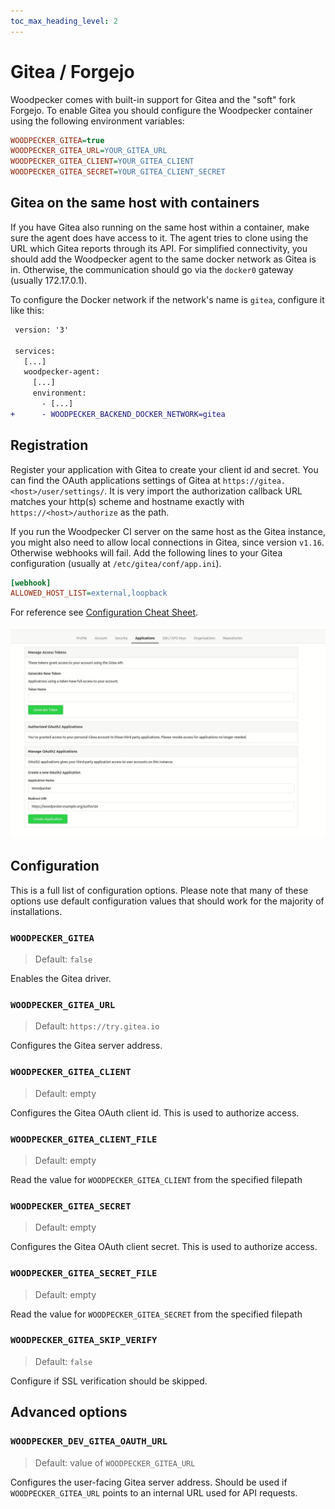 ```yaml
---
toc_max_heading_level: 2
---
```


# Gitea / Forgejo

Woodpecker comes with built-in support for Gitea and the "soft" fork Forgejo. To enable Gitea you should configure the Woodpecker container using the following environment variables:

```ini
WOODPECKER_GITEA=true
WOODPECKER_GITEA_URL=YOUR_GITEA_URL
WOODPECKER_GITEA_CLIENT=YOUR_GITEA_CLIENT
WOODPECKER_GITEA_SECRET=YOUR_GITEA_CLIENT_SECRET
```

## Gitea on the same host with containers

If you have Gitea also running on the same host within a container, make sure the agent does have access to it.
The agent tries to clone using the URL which Gitea reports through its API. For simplified connectivity, you should add the Woodpecker agent to the same docker network as Gitea is in.
Otherwise, the communication should go via the `docker0` gateway (usually 172.17.0.1).

To configure the Docker network if the network's name is `gitea`, configure it like this:

```diff title="docker-compose.yaml"
 version: '3'

 services:
   [...]
   woodpecker-agent:
     [...]
     environment:
       - [...]
+      - WOODPECKER_BACKEND_DOCKER_NETWORK=gitea
```

## Registration

Register your application with Gitea to create your client id and secret. You can find the OAuth applications settings of Gitea at `https://gitea.<host>/user/settings/`. It is very import the authorization callback URL matches your http(s) scheme and hostname exactly with `https://<host>/authorize` as the path.

If you run the Woodpecker CI server on the same host as the Gitea instance, you might also need to allow local connections in Gitea, since version `v1.16`. Otherwise webhooks will fail. Add the following lines to your Gitea configuration (usually at `/etc/gitea/conf/app.ini`).

```ini
[webhook]
ALLOWED_HOST_LIST=external,loopback
```

For reference see [Configuration Cheat Sheet](https://docs.gitea.io/en-us/config-cheat-sheet/#webhook-webhook).

![gitea oauth setup](gitea_oauth.gif)

## Configuration

This is a full list of configuration options. Please note that many of these options use default configuration values that should work for the majority of installations.

### `WOODPECKER_GITEA`

> Default: `false`

Enables the Gitea driver.

### `WOODPECKER_GITEA_URL`

> Default: `https://try.gitea.io`

Configures the Gitea server address.

### `WOODPECKER_GITEA_CLIENT`

> Default: empty

Configures the Gitea OAuth client id. This is used to authorize access.

### `WOODPECKER_GITEA_CLIENT_FILE`

> Default: empty

Read the value for `WOODPECKER_GITEA_CLIENT` from the specified filepath

### `WOODPECKER_GITEA_SECRET`

> Default: empty

Configures the Gitea OAuth client secret. This is used to authorize access.

### `WOODPECKER_GITEA_SECRET_FILE`

> Default: empty

Read the value for `WOODPECKER_GITEA_SECRET` from the specified filepath

### `WOODPECKER_GITEA_SKIP_VERIFY`

> Default: `false`

Configure if SSL verification should be skipped.

## Advanced options

### `WOODPECKER_DEV_GITEA_OAUTH_URL`

> Default: value of `WOODPECKER_GITEA_URL`

Configures the user-facing Gitea server address. Should be used if `WOODPECKER_GITEA_URL` points to an internal URL used for API requests.

